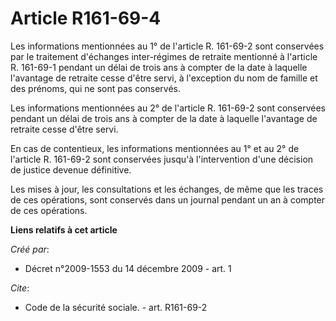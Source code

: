 # Article R161-69-4

Les informations mentionnées au 1° de l'article R. 161-69-2 sont conservées par le traitement d'échanges inter-régimes de
retraite mentionné à l'article R. 161-69-1 pendant un délai de trois ans à compter de la date à laquelle l'avantage de
retraite cesse d'être servi, à l'exception du nom de famille et des prénoms, qui ne sont pas conservés. 

Les informations mentionnées au 2° de l'article R. 161-69-2 sont conservées pendant un délai de trois ans à compter de la
date à laquelle l'avantage de retraite cesse d'être servi. 

En cas de contentieux, les informations mentionnées au 1° et au 2° de l'article R. 161-69-2 sont conservées jusqu'à
l'intervention d'une décision de justice devenue définitive. 

Les mises à jour, les consultations et les échanges, de même que les traces de ces opérations, sont conservés dans un journal
pendant un an à compter de ces opérations.

**Liens relatifs à cet article**

_Créé par_:

  - Décret n°2009-1553 du 14 décembre 2009 - art. 1

_Cite_:

  - Code de la sécurité sociale. - art. R161-69-2
